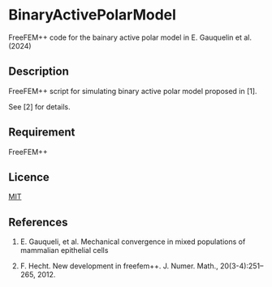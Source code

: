 # BinaryActivePolarModel
FreeFEM++ code for the bainary active polar model in E. Gauquelin et al. (2024)

## Description

FreeFEM++ script for simulating binary active polar model proposed in [1].


See [2] for details.

## Requirement

FreeFEM++

## Licence

[MIT](https://github.com/tcnksm/tool/blob/master/LICENCE)

## References

1. E. Gauqueli, et al. Mechanical convergence in mixed populations of mammalian epithelial cells

2. F. Hecht. New development in freefem++. J. Numer. Math., 20(3-4):251–265, 2012.
